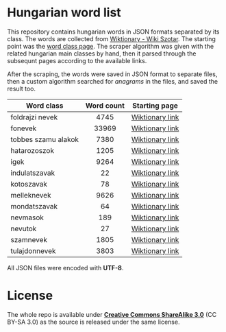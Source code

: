 # Hungarian word list

This repository contains hungarian words in JSON formats separated by its class. The words are collected from [Wiktionary - Wiki Szotar](https://hu.wiktionary.org/wiki/Kezd%C5%91lap). The starting point was the [word class page](https://hu.wiktionary.org/wiki/Kateg%C3%B3ria:Sz%C3%B3fajok). The scraper algorithm was given with the related hungarian main classes by hand, then it parsed through the subsequnt pages according to the available links.

After the scraping, the words were saved in JSON format to separate files, then a custom algorithm searched for _anagrams_ in the files, and saved the result too.

| Word class  | Word count | Starting page |
| ----------- | :--------: | ------------- |
| foldrajzi nevek  | 4745  | [Wiktionary link](https://hu.wiktionary.org/wiki/Kateg%C3%B3ria:magyar_f%C3%B6ldrajzi_nevek) |
| fonevek  | 33969 | [Wiktionary link](https://hu.wiktionary.org/wiki/Kateg%C3%B3ria:magyar_f%C5%91nevek) |
| tobbes szamu alakok | 7380 | [Wiktionary link](https://hu.wiktionary.org/wiki/Kateg%C3%B3ria:magyar_t%C3%B6bbes_sz%C3%A1m%C3%BA_alakok) |
| hatarozoszok | 1205 | [Wiktionary link](https://hu.wiktionary.org/wiki/Kateg%C3%B3ria:magyar_hat%C3%A1roz%C3%B3sz%C3%B3k) |
| igek | 9264 | [Wiktionary link](https://hu.wiktionary.org/wiki/Kateg%C3%B3ria:magyar_ig%C3%A9k) |
| indulatszavak | 22 | [Wiktionary link](https://hu.wiktionary.org/wiki/Kateg%C3%B3ria:magyar_indulatsz%C3%B3k) |
| kotoszavak | 78 | [Wiktionary link](https://hu.wiktionary.org/wiki/Kateg%C3%B3ria:magyar_k%C3%B6t%C5%91sz%C3%B3k) |
| melleknevek | 9626 | [Wiktionary link](https://hu.wiktionary.org/wiki/Kateg%C3%B3ria:magyar_mell%C3%A9knevek) |
| mondatszavak | 64 | [Wiktionary link](https://hu.wiktionary.org/wiki/Kateg%C3%B3ria:magyar_mondatsz%C3%B3k) |
| nevmasok | 189 | [Wiktionary link](https://hu.wiktionary.org/wiki/Kateg%C3%B3ria:magyar_n%C3%A9vm%C3%A1sok) |
| nevutok | 27 | [Wiktionary link](https://hu.wiktionary.org/wiki/Kateg%C3%B3ria:magyar_n%C3%A9vut%C3%B3k) |
| szamnevek | 1805 | [Wiktionary link](https://hu.wiktionary.org/wiki/Kateg%C3%B3ria:magyar_sz%C3%A1mnevek) |
| tulajdonnevek | 3803 | [Wiktionary link](https://hu.wiktionary.org/wiki/Kateg%C3%B3ria:magyar_tulajdonnevek) |

All JSON files were encoded with __UTF-8__.


# License

The whole repo is available under [__Creative Commons ShareAlike 3.0__](https://creativecommons.org/licenses/by-sa/3.0/deed.hu) (CC BY-SA 3.0) as the source is released under the same license. 
